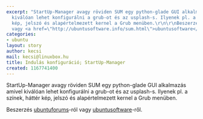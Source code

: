 ```yaml
---
excerpt: "StartUp-Manager avagy röviden SUM egy python-glade GUI alkalmazás amivel
  kiválóan lehet konfigurálni a grub-ot és az usplash-s. Ilyenek pl. a színek, háttér
  kép, jelszó és alapértelmezett kernel a Grub menüben.\r\n\r\nBeszerzés <a href=\"http://www.ubuntuforums.org/showthread.php?t=295524\">ubuntuforums</a>-ról
  vagy <a href=\"http://ubuntusoftware.info/sum.html\">ubuntusoftware</a>-ről."
categories:
- ubuntu
layout: story
author: kecsi
mail: kecsi@linuxbox.hu
title: Indulás konfiguráció; StartUp-Manager
created: 1167741400
---
```

StartUp-Manager avagy röviden SUM egy python-glade GUI alkalmazás amivel kiválóan lehet konfigurálni a grub-ot és az usplash-s. Ilyenek pl. a színek, háttér kép, jelszó és alapértelmezett kernel a Grub menüben.

Beszerzés <a href="http://www.ubuntuforums.org/showthread.php?t=295524">ubuntuforums</a>-ról vagy <a href="http://ubuntusoftware.info/sum.html">ubuntusoftware</a>-ről.

